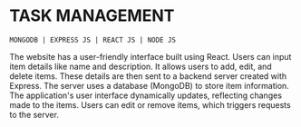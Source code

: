 # TASK MANAGEMENT

`MONGODB | EXPRESS JS | REACT JS | NODE JS`

The website has a user-friendly interface built using React. Users can input item details like name and description. It allows users to add, edit, and delete items. These details are then sent to a backend server created with Express. The server uses a database (MongoDB) to store item information. The application's user interface dynamically updates, reflecting changes made to the items. Users can edit or remove items, which triggers requests to the server.   


